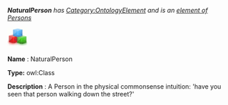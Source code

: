 ___NaturalPerson__ 
 has
 [Category:OntologyElement](../../Category/OntologyElement "Category:OntologyElement") 
 and is an
 [element of](../../Property/ElementOf "Property:ElementOf") 
[Persons](../../Submissions/Persons "Submissions:Persons")_




  





[![Class](../images/thumb/2/27/Class.gif/45px-Class.gif)](../../Image/Class.gif "Class")


__Name__ 
 : NaturalPerson
 



__Type:__ 
 owl:Class
 



__Description__ 
 : A Person in the physical commonsense intuition: 'have you seen that person walking down the street?'